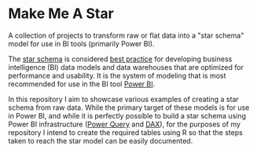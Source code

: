 # Make Me A Star
A collection of projects to transform raw or flat data into a "star schema" model for use in BI tools (primarily Power BI).

The [star schema](https://en.wikipedia.org/wiki/Star_schema) is considered [best practice](https://docs.microsoft.com/en-us/power-bi/guidance/star-schema) for developing business intelligence (BI) data models and data warehouses that are optimized for performance and usability. It is the system of modeling that is most recommended for use in the BI tool [Power BI](https://powerbi.microsoft.com/en-gb/).

In this repository I aim to showcase various examples of creating a star schema from raw data. While the primary target of these models is for use in Power BI, and while it is perfectly possible to build a star schema using Power BI infrastructure ([Power Query](https://powerquery.microsoft.com/en-us/) and [DAX](https://support.microsoft.com/en-gb/office/quickstart-learn-dax-basics-in-30-minutes-51744643-c2a5-436a-bdf6-c895762bec1a)), for the purposes of my repository I intend to create the required tables using R so that the steps taken to reach the star model can be easily documented.
